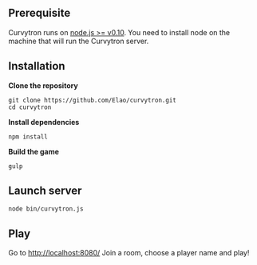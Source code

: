 ## Prerequisite

Curvytron runs on [node.js >= v0.10](https://nodejs.org/).
You need to install node on the machine that will run the Curvytron server.

## Installation

__Clone the repository__

    git clone https://github.com/Elao/curvytron.git
    cd curvytron

__Install dependencies__

    npm install

__Build the game__

    gulp

## Launch server

    node bin/curvytron.js

## Play

Go to [http://localhost:8080/](http://localhost:8080/)
Join a room, choose a player name and play!
